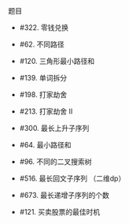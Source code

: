 题目


- #322. 零钱兑换
- #62. 不同路径


- #120. 三角形最小路径和
- #139. 单词拆分
- #198. 打家劫舍
- #213. 打家劫舍 II



- #300. 最长上升子序列
- #64. 最小路径和
- #96. 不同的二叉搜索树
- #516. 最长回文子序列  （二维dp）


- #673. 最长递增子序列的个数



- #121. 买卖股票的最佳时机








